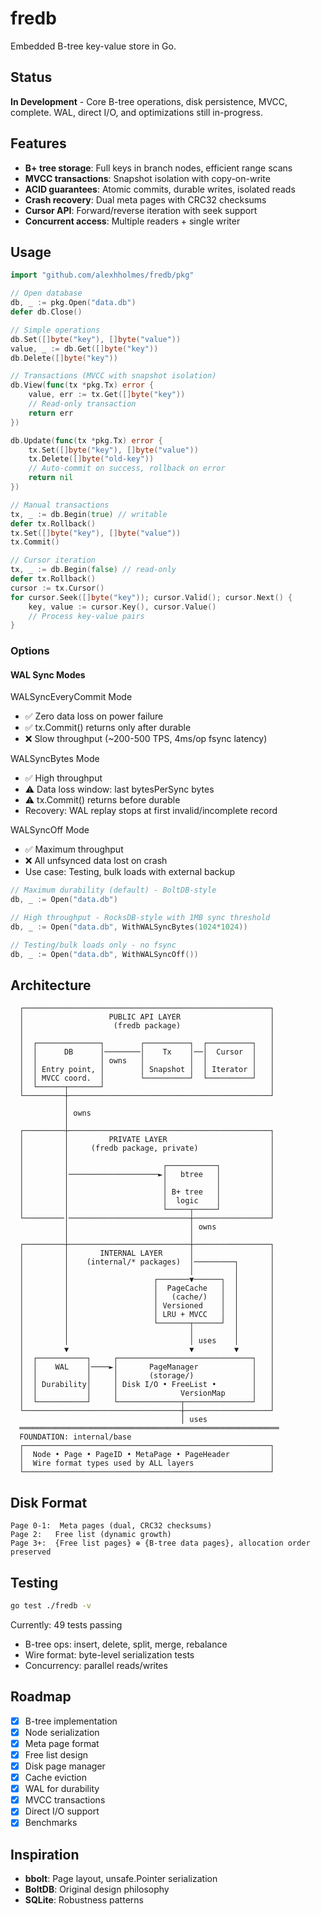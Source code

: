# fredb

Embedded B-tree key-value store in Go.

## Status

**In Development** - Core B-tree operations, disk persistence, MVCC, complete. WAL, direct I/O, and optimizations still in-progress.

## Features

- **B+ tree storage**: Full keys in branch nodes, efficient range scans
- **MVCC transactions**: Snapshot isolation with copy-on-write
- **ACID guarantees**: Atomic commits, durable writes, isolated reads
- **Crash recovery**: Dual meta pages with CRC32 checksums
- **Cursor API**: Forward/reverse iteration with seek support
- **Concurrent access**: Multiple readers + single writer

## Usage

```go
import "github.com/alexhholmes/fredb/pkg"

// Open database
db, _ := pkg.Open("data.db")
defer db.Close()

// Simple operations
db.Set([]byte("key"), []byte("value"))
value, _ := db.Get([]byte("key"))
db.Delete([]byte("key"))

// Transactions (MVCC with snapshot isolation)
db.View(func(tx *pkg.Tx) error {
    value, err := tx.Get([]byte("key"))
    // Read-only transaction
    return err
})

db.Update(func(tx *pkg.Tx) error {
    tx.Set([]byte("key"), []byte("value"))
    tx.Delete([]byte("old-key"))
    // Auto-commit on success, rollback on error
    return nil
})

// Manual transactions
tx, _ := db.Begin(true) // writable
defer tx.Rollback()
tx.Set([]byte("key"), []byte("value"))
tx.Commit()

// Cursor iteration
tx, _ := db.Begin(false) // read-only
defer tx.Rollback()
cursor := tx.Cursor()
for cursor.Seek([]byte("key")); cursor.Valid(); cursor.Next() {
    key, value := cursor.Key(), cursor.Value()
    // Process key-value pairs
}
```

### Options

#### WAL Sync Modes

WALSyncEveryCommit Mode

- ✅ Zero data loss on power failure
- ✅ tx.Commit() returns only after durable
- ❌ Slow throughput (~200-500 TPS, 4ms/op fsync latency)

WALSyncBytes Mode

- ✅ High throughput
- ⚠️ Data loss window: last bytesPerSync bytes
- ⚠️ tx.Commit() returns before durable
- Recovery: WAL replay stops at first invalid/incomplete record 

WALSyncOff Mode

- ✅ Maximum throughput
- ❌ All unfsynced data lost on crash
- Use case: Testing, bulk loads with external backup

```go
// Maximum durability (default) - BoltDB-style
db, _ := Open("data.db")

// High throughput - RocksDB-style with 1MB sync threshold
db, _ := Open("data.db", WithWALSyncBytes(1024*1024))

// Testing/bulk loads only - no fsync
db, _ := Open("data.db", WithWALSyncOff())
```

## Architecture

```
  ┌───────────────────────────────────────────────────────┐
  │                   PUBLIC API LAYER                    │
  │                    (fredb package)                    │
  │                                                       │
  │  ┌──────────────┐        ┌──────────┐  ┌──────────┐   │
  │  │      DB      │────────│    Tx    │──│  Cursor  │   │
  │  │              │ owns   │          │  │          │   │
  │  │ Entry point, │        │ Snapshot │  │ Iterator │   │
  │  │ MVCC coord.  │        └──────────┘  └──────────┘   │
  │  └──────┬───────┘                                     │
  └─────────┼─────────────────────────────────────────────┘
            │
            │ owns
            │
  ┌─────────┼─────────────────────────────────────────────┐
  │         │         PRIVATE LAYER                       │
  │         │     (fredb package, private)                │
  │         │                                             │
  │         │                     ┌───────────┐           │
  │         │────────────────────►│   btree   │           │
  │         │                     │           │           │
  │         │                     │ B+ tree   │           │
  │         │                     │  logic    │           │
  │         │                     └─────┬─────┘           │
  └─────────│───────────────────────────┼─────────────────┘
            │                           │ owns
            │                           │
  ┌─────────┼───────────────────────────┼─────────────────┐
  │         │       INTERNAL LAYER      │                 │
  │         │    (internal/* packages)  │─────────┐       │
  │         │                           │         │       │
  │         │                   ┌───────▼──────┐  │       │
  │         │                   │  PageCache   │  │       │
  │         │                   │   (cache/)   │  │       │
  │         │                   │ Versioned    │  │       │
  │         │                   │ LRU + MVCC   │  │       │
  │         │                   └───────┬──────┘  │       │
  │         │                           │         │       │
  │         │                           │ uses    │       │
  │         ▼                           ▼         ▼       │
  │  ┌───────────┐     ┌──────────────────────────────┐   │
  │  │    WAL    │────►│       PageManager            │   │
  │  │           │     │       (storage/)             │   │
  │  │ Durability│     │ Disk I/O • FreeList •        │   │
  │  │           │     │              VersionMap      │   │
  │  └───────────┘     └──────────────┬───────────────┘   │
  └───────────────────────────────────┼───────────────────┘
                                      │ uses
  ══════════════════════════════════════════════════════════
  FOUNDATION: internal/base
  ┌───────────────────────────────────────────────────────┐
  │  Node • Page • PageID • MetaPage • PageHeader         │
  │  Wire format types used by ALL layers                 │
  └───────────────────────────────────────────────────────┘
```

## Disk Format

```
Page 0-1:  Meta pages (dual, CRC32 checksums)
Page 2:   Free list (dynamic growth)
Page 3+:  {Free list pages} ⊕ {B-tree data pages}, allocation order preserved
```

## Testing

```bash
go test ./fredb -v
```

Currently: 49 tests passing
- B-tree ops: insert, delete, split, merge, rebalance
- Wire format: byte-level serialization tests
- Concurrency: parallel reads/writes

## Roadmap

- [x] B-tree implementation
- [x] Node serialization
- [x] Meta page format
- [x] Free list design
- [x] Disk page manager
- [x] Cache eviction
- [x] WAL for durability
- [x] MVCC transactions
- [x] Direct I/O support
- [x] Benchmarks

## Inspiration

- **bbolt**: Page layout, unsafe.Pointer serialization
- **BoltDB**: Original design philosophy
- **SQLite**: Robustness patterns

